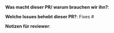 **Was macht dieser PR/ warum brauchen wir ihn?**:

**Welche Issues behebt dieser PR?**:
Fixes #

**Notizen für reviewer**:
